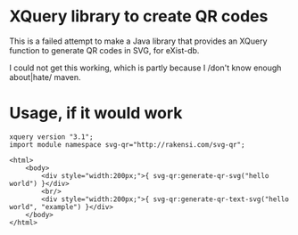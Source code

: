 # XQuery library to create QR codes

This is a failed attempt to make a Java library that provides an XQuery function to generate QR codes in SVG, for eXist-db.

I could not get this working, which is partly because I /don't know enough about|hate/ maven.

# Usage, if it would work

```
xquery version "3.1";
import module namespace svg-qr="http://rakensi.com/svg-qr";

<html>
    <body>
        <div style="width:200px;">{ svg-qr:generate-qr-svg("hello world") }</div>
        <br/>
        <div style="width:200px;">{ svg-qr:generate-qr-text-svg("hello world", "example") }</div>
    </body>
</html>
```
